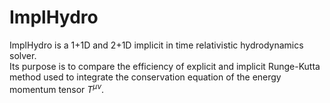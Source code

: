 # ImplHydro

ImplHydro is a 1+1D and 2+1D implicit in time relativistic hydrodynamics solver.  
Its purpose is to compare the efficiency of explicit and implicit Runge-Kutta 
method used to integrate the conservation equation of the energy momentum tensor $T^{\mu\nu}$.
